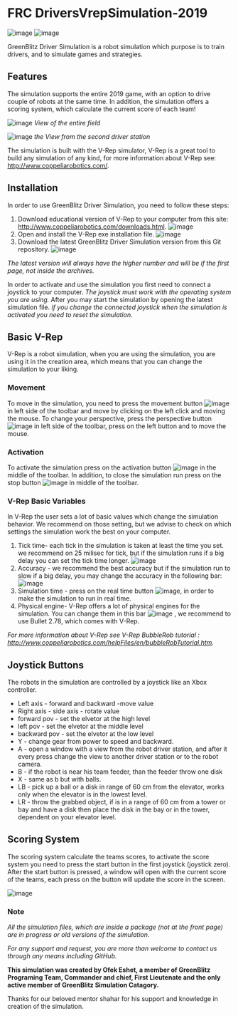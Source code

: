 # FRC DriversVrepSimulation-2019

![image](https://user-images.githubusercontent.com/25615500/51441423-1d356e80-1cda-11e9-8bb6-7ef0bb4410cf.png)                           ![image](https://user-images.githubusercontent.com/25615500/51442072-7654d080-1ce1-11e9-9420-0460c5511492.png)

GreenBlitz Driver Simulation is a robot simulation which purpose is to train drivers, and to simulate games and strategies.

## Features

The simulation supports the entire 2019 game, with an option to drive couple of robots at the same time.
In addition, the simulation offers a scoring system, which calculate the current score of each team!

![image](https://user-images.githubusercontent.com/25615500/51440335-bbbbd280-1cce-11e9-89d0-69c829340b5b.png)
*View of the entire field*

![image](https://user-images.githubusercontent.com/25615500/51440403-59af9d00-1ccf-11e9-806f-2c77d7931b56.png)
*the View from the second driver station*

The simulation is built with the V-Rep simulator, V-Rep is a great tool to build any simulation of any kind, for more information about V-Rep see: http://www.coppeliarobotics.com/.

## Installation

In order to use GreenBlitz Driver Simulation, you need to follow these steps:

1. Download educational version of V-Rep to your computer from this site: http://www.coppeliarobotics.com/downloads.html.
![image](https://user-images.githubusercontent.com/25615500/51440432-b7dc8000-1ccf-11e9-8147-595307d1ffcd.png)
2. Open and install the V-Rep exe installation file. ![image](https://user-images.githubusercontent.com/25615500/51440450-d9d60280-1ccf-11e9-9bab-25d9a4d92beb.png)
3. Download the latest GreenBlitz Driver Simulation version from this Git repository. ![image](https://user-images.githubusercontent.com/25615500/51440456-f83bfe00-1ccf-11e9-9b41-f98d0b901120.png)

*The latest version will always have the higher number and will be if the first page, not inside the archives.*

In order to activate and use the simulation you first need to connect a joystick to your computer.
*The joystick must work with the operating system you are using.*
After you may start the simulation by opening the latest simulation file.
*if you change the connected joystick when the simulation is activated you need to reset the simulation.*

## Basic V-Rep 

V-Rep is a robot simulation, when you are using the simulation, you are using it in the creation area, which means that you can change the simulation to your liking.

### Movement

To move in the simulation, you need to press the movement button ![image](https://user-images.githubusercontent.com/25615500/51438487-9b334e80-1cb5-11e9-98db-2c0f07f43592.png) in left side of the toolbar and move by clicking on the left click and moving the mouse.
To change your perspective, press the perspective button ![image](https://user-images.githubusercontent.com/25615500/51438512-ed746f80-1cb5-11e9-8f9a-e4653c6711be.png) in left side of the toolbar, press on the left button and to move the mouse.

### Activation

To activate the simulation press on the activation button ![image](https://user-images.githubusercontent.com/25615500/51438533-201e6800-1cb6-11e9-9a4a-fedf843df463.png) in the middle of the toolbar. In addition, to close the simulation run press on the stop button ![image](https://user-images.githubusercontent.com/25615500/51438543-36c4bf00-1cb6-11e9-8db4-00aef72ec262.png) in middle of the toolbar.

### V-Rep Basic Variables

In V-Rep the user sets a lot of basic values which change the simulation behavior.
We recommend on those setting, but we advise to check on which settings the simulation work the best on your computer.

1. Tick time- each tick in the simulation is taken at least the time you set. we recommend on 25 milisec for tick, but if the simulation runs if a big delay you can set the tick time longer. ![image](https://user-images.githubusercontent.com/25615500/51438602-f7e33900-1cb6-11e9-9fbc-896133de274d.png)
2. Accuracy - we recommend the best accuracy but if the simulation run to slow if a big delay, you may change the accuracy in the following bar: ![image](https://user-images.githubusercontent.com/25615500/51438619-34af3000-1cb7-11e9-8289-f822281a2d96.png)
3. Simulation time - press on the real time button ![image](https://user-images.githubusercontent.com/25615500/51440184-050b2280-1ccd-11e9-9045-09f085cae61d.png), in order to make the simulation to run in real time.
4. Physical engine- V-Rep offers a lot of physical engines for the simulation. You can change them in this bar ![image](https://user-images.githubusercontent.com/25615500/51440203-4c91ae80-1ccd-11e9-832d-1cfb8a77e5a1.png) , we recommend to use Bullet 2.78, which comes with V-Rep.

*For more information about V-Rep see V-Rep BubbleRob tutorial : http://www.coppeliarobotics.com/helpFiles/en/bubbleRobTutorial.htm.*

## Joystick Buttons

The robots in the simulation are controlled by a joystick like an Xbox controller.
- Left axis - forward and backward -move value
- Right axis - side axis - rotate value
- forward pov - set the elvetor at the high level
- left pov - set the elvetor at the middle level
- backward pov - set the elvetor at the low level
- Y - change gear from power to speed and backward.
- A - open a window with a view from the robot driver station, and after it every press change the view to another driver station or to the robot camera.
- B - if the robot is near his team feeder, than the feeder throw one disk
- X - same as b but with balls.
- LB - pick up a ball or a disk in range of 60 cm from the elevator, works only when the elevator is in the lowest level.
- LR - throw the grabbed object, if is in a range of 60 cm from a tower or bay and have a disk then place the disk in the bay or in the tower, dependent on your elevator level.

## Scoring System

The scoring system calculate the teams scores, to activate the score system you need to press the start button in the first joystick (joystick zero).
After the start button is pressed, a window will open with the current score of the teams, each press on the button will update the score in the screen.

![image](https://user-images.githubusercontent.com/25615500/51540058-294a3900-1e5e-11e9-9bf3-aa1c5e214f04.png)

### Note
*All the simulation files, which are inside a package (not at the front page) are in progress or old versions of the simulation.*

*For any support and request, you are more than welcome to contact us through any means including GitHub.*

**This simulation was created by Ofek Eshet, a member of GreenBlitz Programing Team, Commander and chief, First Lieutenate and the only active member of GreenBlitz Simulation Catagory.**

Thanks for our beloved mentor shahar for his support and knowledge in creation of the simulation.
